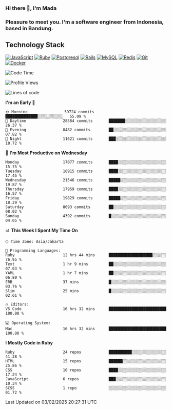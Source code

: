 ### Hi there 👋, I'm Mada
### Pleasure to meet you. I'm a software engineer from Indonesia, based in Bandung.

## Technology Stack

[![JavaScript](https://img.shields.io/badge/-JavaScript-%23F7DF1C?style=flat-square&logo=javascript&logoColor=000000&labelColor=%23F7DF1C&color=%23FFCE5A)](https://www.javascript.com/)
[![Ruby](https://img.shields.io/badge/Ruby-CC342D?style=flat-square&logo=ruby&logoColor=white)](https://www.ruby-lang.org/en/)
[![Postgresql](https://img.shields.io/badge/PostgreSQL-316192?style=flat-square&logo=postgresql&logoColor=ffffff)](https://www.postgresql.org/)
[![Rails](https://img.shields.io/badge/Ruby_on_Rails-CC0000?style=flat-square&logo=ruby-on-rails&logoColor=white)](https://rubyonrails.org/)
[![MySQL](https://img.shields.io/badge/-MySQL-4479A1?style=flat-square&logo=MySQL&logoColor=ffffff)](https://www.mysql.com/)
[![Redis](https://img.shields.io/badge/-Redis-DC382D?style=flat-square&logo=Redis&logoColor=ffffff)](https://redis.io/)
[![Git](https://img.shields.io/badge/-Git-%23F05032?style=flat-square&logo=git&logoColor=%23ffffff)](https://git-scm.com/)
[![Docker](https://img.shields.io/badge/-Docker-2496ED?style=flat-square&logo=docker&logoColor=ffffff)](https://www.docker.com/)
<!--
**madaarya/madaarya** is a ✨ _special_ ✨ repository because its `README.md` (this file) appears on your GitHub profile.

Here are some ideas to get you started:

- 🔭 I’m currently working on ...
- 🌱 I’m currently learning ...
- 👯 I’m looking to collaborate on ...
- 🤔 I’m looking for help with ...
- 💬 Ask me about ...
- 📫 How to reach me: ...
- 😄 Pronouns: ...
- ⚡ Fun fact: ...
-->
<!--START_SECTION:waka-->
![Code Time](http://img.shields.io/badge/Code%20Time-6%2C963%20hrs%2049%20mins-blue)

![Profile Views](http://img.shields.io/badge/Profile%20Views-0-blue)

![Lines of code](https://img.shields.io/badge/From%20Hello%20World%20I%27ve%20Written-46.0%20million%20lines%20of%20code-blue)

**I'm an Early 🐤** 

```text
🌞 Morning                59724 commits       ██████████████░░░░░░░░░░░   55.09 % 
🌆 Daytime                28584 commits       ███████░░░░░░░░░░░░░░░░░░   26.37 % 
🌃 Evening                8482 commits        ██░░░░░░░░░░░░░░░░░░░░░░░   07.82 % 
🌙 Night                  11621 commits       ███░░░░░░░░░░░░░░░░░░░░░░   10.72 % 
```
📅 **I'm Most Productive on Wednesday** 

```text
Monday                   17077 commits       ████░░░░░░░░░░░░░░░░░░░░░   15.75 % 
Tuesday                  18915 commits       ████░░░░░░░░░░░░░░░░░░░░░   17.45 % 
Wednesday                21546 commits       █████░░░░░░░░░░░░░░░░░░░░   19.87 % 
Thursday                 17959 commits       ████░░░░░░░░░░░░░░░░░░░░░   16.57 % 
Friday                   19829 commits       █████░░░░░░░░░░░░░░░░░░░░   18.29 % 
Saturday                 8693 commits        ██░░░░░░░░░░░░░░░░░░░░░░░   08.02 % 
Sunday                   4392 commits        █░░░░░░░░░░░░░░░░░░░░░░░░   04.05 % 
```


📊 **This Week I Spent My Time On** 

```text
🕑︎ Time Zone: Asia/Jakarta

💬 Programming Languages: 
Ruby                     12 hrs 44 mins      ███████████████████░░░░░░   76.95 % 
Text                     1 hr 9 mins         ██░░░░░░░░░░░░░░░░░░░░░░░   07.03 % 
YAML                     1 hr 7 mins         ██░░░░░░░░░░░░░░░░░░░░░░░   06.80 % 
ERB                      37 mins             █░░░░░░░░░░░░░░░░░░░░░░░░   03.76 % 
Slim                     25 mins             █░░░░░░░░░░░░░░░░░░░░░░░░   02.61 % 

🔥 Editors: 
VS Code                  16 hrs 32 mins      █████████████████████████   100.00 % 

💻 Operating System: 
Mac                      16 hrs 32 mins      █████████████████████████   100.00 % 
```

**I Mostly Code in Ruby** 

```text
Ruby                     24 repos            ██████████░░░░░░░░░░░░░░░   41.38 % 
HTML                     15 repos            ██████░░░░░░░░░░░░░░░░░░░   25.86 % 
CSS                      10 repos            ████░░░░░░░░░░░░░░░░░░░░░   17.24 % 
JavaScript               6 repos             ███░░░░░░░░░░░░░░░░░░░░░░   10.34 % 
SCSS                     1 repo              ░░░░░░░░░░░░░░░░░░░░░░░░░   01.72 % 
```




 Last Updated on 03/02/2025 20:27:31 UTC
<!--END_SECTION:waka-->

